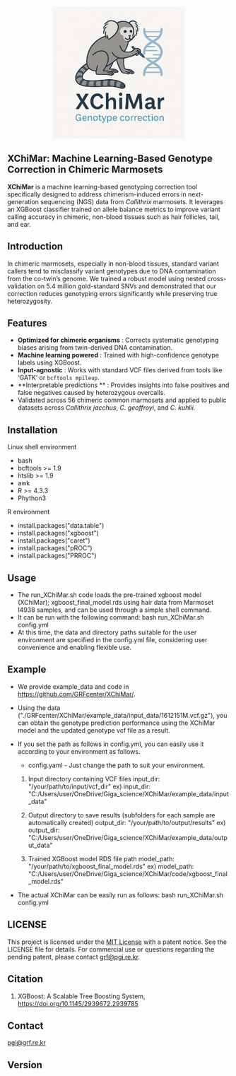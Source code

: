 <p align="center">
  <img src="./XChiMar_logo3.png" alt="XChiMar Logo" width="300"/>
</p>

## XChiMar: Machine Learning-Based Genotype Correction in Chimeric Marmosets

**XChiMar** is a machine learning-based genotyping correction tool specifically designed to address chimerism-induced errors in next-generation sequencing (NGS) data from _Callithrix_ marmosets. It leverages an XGBoost classifier trained on allele balance metrics to improve variant calling accuracy in chimeric, non-blood tissues such as hair follicles, tail, and ear.

## Introduction
In chimeric marmosets, especially in non-blood tissues, standard variant callers tend to misclassify variant genotypes due to DNA contamination from the co-twin’s genome. We trained a robust model using nested cross-validation on 5.4 million gold-standard SNVs and demonstrated that our correction reduces genotyping errors significantly while preserving true heterozygosity.

## Features
- **Optimized for chimeric organisms** : Corrects systematic genotyping biases arising from twin-derived DNA contamination.
- **Machine learning powered** : Trained with high-confidence genotype labels using XGBoost.
- **Input-agnostic** : Works with standard VCF files derived from tools like ‘GATK’ or `bcftools mpileup`.
- **Interpretable predictions ** : Provides insights into false positives and false negatives caused by heterozygous overcalls.
- Validated across 56 chimeric common marmosets and applied to public datasets across _Callithrix jacchus_, _C. geoffroyi_, and _C. kuhlii_. 

## Installation
Linux shell environment
- bash  
- bcftools >= 1.9
- htslib >= 1.9
- awk
- R >= 4.3.3
- Phython3

R environment
- install.packages("data.table")
- install.packages("xgboost")
- install.packages("caret")
- install.packages("pROC")
- install.packages("PRROC")
  
## Usage
- The run_XChiMar.sh code loads the pre-trained xgboost model (XChiMar); xgboost_final_model.rds using hair data from Marmoset I4938 
  samples, and can be used through a simple shell command. 
- It can be run with the following command: bash run_XChiMar.sh config.yml
- At this time, the data and directory paths suitable for the user environment are specified in the config.yml file, considering user 
  convenience and enabling flexible use.
  
## Example
- We provide example_data and code in https://github.com/GRFcenter/XChiMar/.
- Using the data ("./GRFcenter/XChiMar/example_data/input_data/1612151M.vcf.gz"), you can obtain the genotype prediction 
  performance using the XChiMar model and the updated genotype vcf file as a result.
- If you set the path as follows in config.yml, you can easily use it according to your environment as follows.

  - config.yaml -
   Just change the path to suit your environment.

   1. Input directory containing VCF files
    input_dir: "/your/path/to/input/vcf_dir"
    ex) input_dir: "C:/Users/user/OneDrive/Giga_science/XChiMar/example_data/input_data"

   2. Output directory to save results (subfolders for each sample are automatically created)
    output_dir: "/your/path/to/output/results"
    ex) output_dir: "C:/Users/user/OneDrive/Giga_science/XChiMar/example_data/output_data"

   3. Trained XGBoost model RDS file path
    model_path: "/your/path/to/xgboost_final_model.rds"
    ex) model_path: "C:/Users/user/OneDrive/Giga_science/XChiMar/code/xgboost_final_model.rds"

- The actual XChiMar can be easily run as follows: bash run_XChiMar.sh config.yml
  
## LICENSE
This project is licensed under the [MIT License](LICENSE) with a patent notice. See the LICENSE file for details.
For commercial use or questions regarding the pending patent, please contact [grf@pgi.re.kr](mailto:grf@pgi.re.kr).

## Citation
 1. XGBoost: A Scalable Tree Boosting System, https://doi.org/10.1145/2939672.2939785
    
## Contact
pgi@grf.re.kr

## Version

